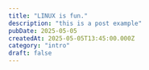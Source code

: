 ```yaml
---
title: "LINUX is fun."
description: "this is a post example"
pubDate: 2025-05-05
createdAt: 2025-05-05T13:45:00.000Z
category: "intro"
draft: false
---
```

